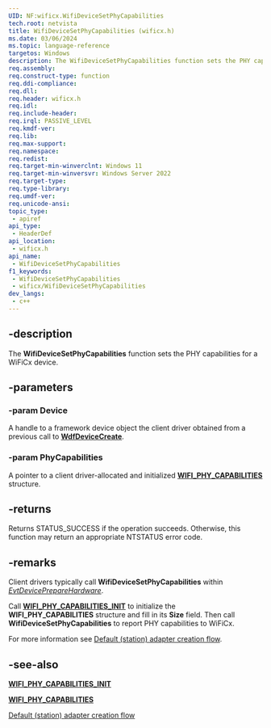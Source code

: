 ```yaml
---
UID: NF:wificx.WifiDeviceSetPhyCapabilities
tech.root: netvista
title: WifiDeviceSetPhyCapabilities (wificx.h)
ms.date: 03/06/2024
ms.topic: language-reference
targetos: Windows
description: The WifiDeviceSetPhyCapabilities function sets the PHY capabilities for a WiFiCx device.
req.assembly: 
req.construct-type: function
req.ddi-compliance: 
req.dll: 
req.header: wificx.h
req.idl: 
req.include-header: 
req.irql: PASSIVE_LEVEL
req.kmdf-ver: 
req.lib: 
req.max-support: 
req.namespace: 
req.redist: 
req.target-min-winverclnt: Windows 11 
req.target-min-winversvr: Windows Server 2022
req.target-type: 
req.type-library: 
req.umdf-ver: 
req.unicode-ansi: 
topic_type:
 - apiref
api_type:
 - HeaderDef
api_location:
 - wificx.h
api_name:
 - WifiDeviceSetPhyCapabilities
f1_keywords:
 - WifiDeviceSetPhyCapabilities
 - wificx/WifiDeviceSetPhyCapabilities
dev_langs:
 - c++
---
```


## -description

The **WifiDeviceSetPhyCapabilities** function sets the PHY capabilities for a WiFiCx device.

## -parameters

### -param Device

A handle to a framework device object the client driver obtained from a previous call to [**WdfDeviceCreate**](../wdfdevice/nf-wdfdevice-wdfdevicecreate.md).

### -param PhyCapabilities

A pointer to a client driver-allocated and initialized [**WIFI_PHY_CAPABILITIES**](ns-wificx-wifi_wifidirect_capabilities.md) structure.

## -returns

Returns STATUS_SUCCESS if the operation succeeds. Otherwise, this function may return an appropriate NTSTATUS error code.

## -remarks

Client drivers typically call **WifiDeviceSetPhyCapabilities** within [*EvtDevicePrepareHardware*](../wdfdevice/nc-wdfdevice-evt_wdf_device_prepare_hardware.md).

Call [**WIFI_PHY_CAPABILITIES_INIT**](nf-wificx-wifi_phy_capabilities_init.md) to initialize the **WIFI_PHY_CAPABILITIES** structure and fill in its **Size** field. Then call **WifiDeviceSetPhyCapabilities** to report PHY capabilities to WiFiCx.

For more information see [Default (station) adapter creation flow](/windows-hardware/drivers/netcx/writing-a-wificx-client-driver#default-(station)-adapter-creation-flow).

## -see-also

[**WIFI_PHY_CAPABILITIES_INIT**](nf-wificx-wifi_phy_capabilities_init.md)

[**WIFI_PHY_CAPABILITIES**](ns-wificx-wifi_wifidirect_capabilities.md)

[Default (station) adapter creation flow](/windows-hardware/drivers/netcx/writing-a-wificx-client-driver#default-(station)-adapter-creation-flow)